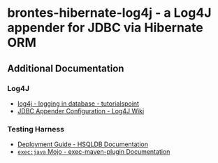 brontes-hibernate-log4j - a Log4J appender for JDBC via Hibernate ORM
=====================================================================

## Additional Documentation

### Log4J

* [log4j - logging in database - tutorialspoint](http://www.tutorialspoint.com/log4j/log4j_logging_database.htm)
* [JDBC Appender Configuration - Log4J Wiki](http://wiki.apache.org/logging-log4j/JDBCAppenderConfiguration)

### Testing Harness

* [Deployment Guide - HSQLDB Documentation](http://hsqldb.org/doc/guide/deployment-chapt.html)
* [`exec:java` Mojo - exec-maven-plugin Documentation](http://mojo.codehaus.org/exec-maven-plugin/java-mojo.html)
